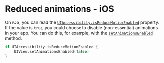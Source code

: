 # Reduced animations - iOS

On iOS, you can read the [`UIAccessibility.isReduceMotionEnabled`](https://developer.apple.com/documentation/uikit/uiaccessibility/1615133-isreducemotionenabled) property. If the value is `true`, you could choose to disable (non-essential) animations in your app. You can do this, for example, with the [`setAnimationsEnabled`](https://developer.apple.com/documentation/uikit/uiview/1622420-setanimationsenabled) method.

```swift
if UIAccessibility.isReduceMotionEnabled {
    UIView.setAnimationsEnabled(false)
}
```
